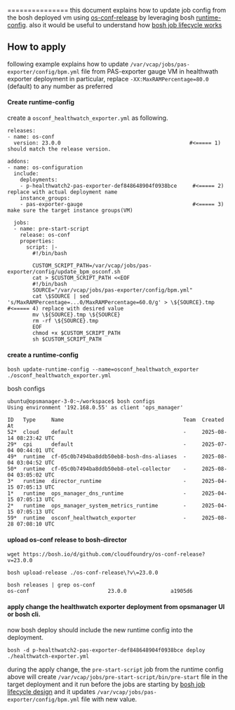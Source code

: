 
===============
this document explains how to update job config from the bosh deployed vm using [os-conf-release](https://github.com/cloudfoundry/os-conf-release) by leveraging bosh [runtime-config](https://bosh.io/docs/runtime-config/). also it would be useful to understand how [bosh job lifecycle works](https://bosh.io/docs/job-lifecycle/)


## How to apply
following example explains how to update `/var/vcap/jobs/pas-exporter/config/bpm.yml` file from PAS-exporter gauge VM in healthwath exporter deployment in particular, replace `-XX:MaxRAMPercentage=80.0` (default) to any number as preferred

#### Create runtime-config
create a `osconf_healthwatch_exporter.yml` as following.

```
releases:
- name: os-conf
  version: 23.0.0                                         #<===== 1) should match the release version.

addons:
- name: os-configuration
  include:
    deployments:
    - p-healthwatch2-pas-exporter-def848648904f0938bce     #<===== 2) replace with actual deployment name
    instance_groups:
    - pas-exporter-gauge                                   #<===== 3) make sure the target instance groups(VM)

  jobs:
  - name: pre-start-script
    release: os-conf
    properties:
      script: |-
        #!/bin/bash

        CUSTOM_SCRIPT_PATH=/var/vcap/jobs/pas-exporter/config/update_bpm_osconf.sh
        cat > $CUSTOM_SCRIPT_PATH <<EOF
        #!/bin/bash
        SOURCE="/var/vcap/jobs/pas-exporter/config/bpm.yml"
        cat \$SOURCE | sed 's/MaxRAMPercentage=...0/MaxRAMPercentage=60.0/g' > \${SOURCE}.tmp    #<===== 4) replace with desired value
        mv \${SOURCE}.tmp \${SOURCE}
        rm -rf \${SOURCE}.tmp
        EOF
        chmod +x $CUSTOM_SCRIPT_PATH
        sh $CUSTOM_SCRIPT_PATH
```

#### create a runtime-config
```
bosh update-runtime-config --name=osconf_healthwatch_exporter ./osconf_healthwatch_exporter.yml
```

bosh configs
```
ubuntu@opsmanager-3-0:~/workspace$ bosh configs
Using environment '192.168.0.55' as client 'ops_manager'

ID   Type     Name                                      Team  Created At
52*  cloud    default                                   -     2025-08-14 08:23:42 UTC
29*  cpi      default                                   -     2025-07-04 00:44:01 UTC
49*  runtime  cf-05c0b7494ba8ddb50eb8-bosh-dns-aliases  -     2025-08-04 03:04:52 UTC
50*  runtime  cf-05c0b7494ba8ddb50eb8-otel-collector    -     2025-08-04 03:05:02 UTC
3*   runtime  director_runtime                          -     2025-04-15 07:05:13 UTC
1*   runtime  ops_manager_dns_runtime                   -     2025-04-15 07:05:13 UTC
2*   runtime  ops_manager_system_metrics_runtime        -     2025-04-15 07:05:13 UTC
59*  runtime  osconf_healthwatch_exporter               -     2025-08-28 07:08:10 UTC
```

#### upload os-conf release to bosh-director

```
wget https://bosh.io/d/github.com/cloudfoundry/os-conf-release?v=23.0.0
```

```
bosh upload-release ./os-conf-release\?v\=23.0.0

bosh releases | grep os-conf
os-conf                        	23.0.0             	a1905d6

```
#### apply change the healthwatch exporter deployment from opsmanager UI or bosh cli.

now bosh deploy should include the new runtime config into the deployment. 

```
bosh -d p-healthwatch2-pas-exporter-def848648904f0938bce deploy ./healthwatch-exporter.yml
```

during the apply change, the `pre-start-script` job from the runtime config above will create `/var/vcap/jobs/pre-start-script/bin/pre-start` file in the target deployment and it run before the jobs are starting by [bosh job lifecycle design](https://bosh.io/docs/job-lifecycle/)
and it updates `/var/vcap/jobs/pas-exporter/config/bpm.yml` file with new value.


